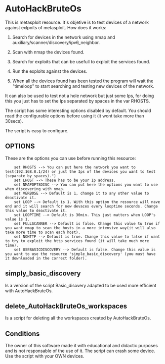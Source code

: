 # AutoHackBruteOs
This is metasploit resource. It´s objetive is to test devices of a network against exlpoits of metasploit.
How does it works:

1) Search for devices in the network using nmap and auxiliary/scanner/discovery/ipv6_neighbor.

2) Scan with nmap the devices found.

3) Search for exploits that can be usefull to exploit the services found.

4) Run the exploits against the devices.

5) When all the devices found has been tested the program will wait the "timeloop" to start searching and testing new devices of the network.

It can also be used to test not a hole network but just some Ips, for doing this you just has to set the Ips separated by spaces in the var RHOSTS.

The script has some interesting options disabled by default. You should read the configurable options before using it (it wont take more than 30secs).


The script is easy to configure.

## OPTIONS 

These are the options you can use before running this resource:
```
	set RHOSTS --> You can put here the network you want to test(192.168.0.1/24) or just the Ips of the devices you want to test (separate by spaces).")
	set LHOST --> These has to be your Ip address.
	set NMAPOPTSDISC --> You can put here the options you want to use when discovering with nmap.
	set VERBOSE --> Default is 1, change it to any other value to deactivate it.
	set LOOP --> Default is 1. With this option the resource will nave end and it will search for new devaces every looptime seconds. Change this value to deactivate it.
  	set LOOPTIME --> Default is 30min. This just matters when LOOP's value is 1.
	set FULLSCANNER --> Default is false. Change this value tu true if you want nmap to scan the hosts in a more intensive way(it will also take more time to scan each host).
	set NOHTTP --> Default is true. Change this value to false if want to try to exploit the http services found (it will take much more time).
	set USEBASICDISCOVERY --> Default is false. Change this value is you want to use the resource 'simple_basic_discovery' (you must have it downloaded in the correct folder).
```

## simply_basic_discovery 
Is a version of the script Basic_disovery adapted to be used more efficient with AutoHackBruteOs.

## delete_AutoHackBruteOs_workspaces
Is a script for deleting all the workspaces created by AutoHackBruteOs.



## Conditions
The owner of this software made it with educational and didactic purposes and is not responsable of the use of it.
The script can crash some device.
Use the script with your OWN devices.
